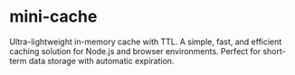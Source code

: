 # mini-cache
Ultra-lightweight in-memory cache with TTL. A simple, fast, and efficient caching solution for Node.js and browser environments. Perfect for short-term data storage with automatic expiration.
